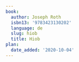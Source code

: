 ```yaml
---
book:
  author: Joseph Roth
  isbn13: '9783423130202'
  language: de
  slug: hiob
  title: Hiob
plan:
  date_added: '2020-10-04'
---
```


